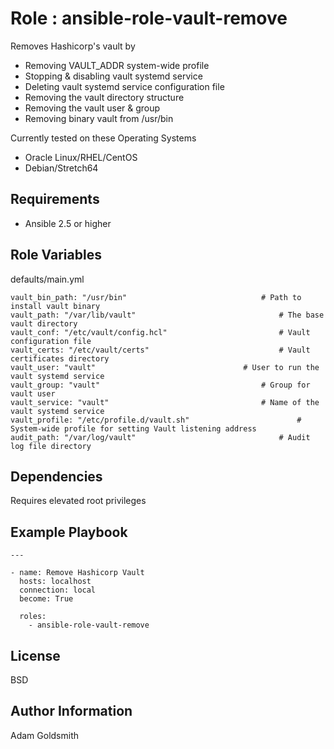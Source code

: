 Role : ansible-role-vault-remove
================================

Removes Hashicorp's vault by
* Removing VAULT_ADDR system-wide profile
* Stopping & disabling vault systemd service
* Deleting vault systemd service configuration file
* Removing the vault directory structure
* Removing the vault user & group
* Removing binary vault from /usr/bin

Currently tested on these Operating Systems
* Oracle Linux/RHEL/CentOS
* Debian/Stretch64

Requirements
------------

* Ansible 2.5 or higher

Role Variables
--------------

defaults/main.yml
```
vault_bin_path: "/usr/bin"								# Path to install vault binary
vault_path: "/var/lib/vault"								# The base vault directory
vault_conf: "/etc/vault/config.hcl"							# Vault configuration file
vault_certs: "/etc/vault/certs"								# Vault certificates directory
vault_user: "vault"									# User to run the vault systemd service
vault_group: "vault"									# Group for vault user
vault_service: "vault"									# Name of the vault systemd service
vault_profile: "/etc/profile.d/vault.sh"						# System-wide profile for setting Vault listening address
audit_path: "/var/log/vault"								# Audit log file directory
```

Dependencies
------------

Requires elevated root privileges

Example Playbook
----------------

```
---

- name: Remove Hashicorp Vault
  hosts: localhost
  connection: local
  become: True

  roles:
    - ansible-role-vault-remove
```

License
-------

BSD

Author Information
------------------

Adam Goldsmith

